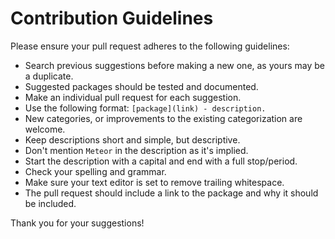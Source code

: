 # Contribution Guidelines

Please ensure your pull request adheres to the following guidelines:

- Search previous suggestions before making a new one, as yours may be a duplicate.
- Suggested packages should be tested and documented.
- Make an individual pull request for each suggestion.
- Use the following format: `[package](link) - description.`
- New categories, or improvements to the existing categorization are welcome.
- Keep descriptions short and simple, but descriptive.
- Don't mention `Meteor` in the description as it's implied.
- Start the description with a capital and end with a full stop/period.
- Check your spelling and grammar.
- Make sure your text editor is set to remove trailing whitespace.
- The pull request should include a link to the package and why it should be included.

Thank you for your suggestions!
